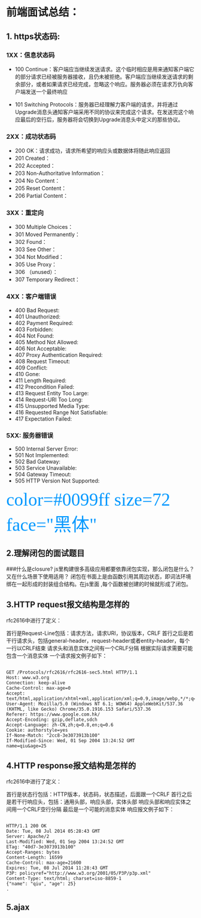 # 前端面试总结：

## 1. https状态码:

### 1XX：信息状态码
- 100 Continue：客户端应当继续发送请求。这个临时相应是用来通知客户端它的部分请求已经被服务器接收，且仍未被拒绝。客户端应当继续发送请求的剩余部分，或者如果请求已经完成，忽略这个响应。服务器必须在请求万仇向客户端发送一个最终响应

- 101 Switching Protocols：服务器已经理解力客户端的请求，并将通过Upgrade消息头通知客户端采用不同的协议来完成这个请求。在发送完这个响应最后的空行后，服务器将会切换到Upgrade消息头中定义的那些协议。
### 2XX：成功状态码
- 200 OK：请求成功，请求所希望的响应头或数据体将随此响应返回
- 201 Created：
- 202 Accepted：
- 203 Non-Authoritative Information：
- 204 No Content：
- 205 Reset Content：
- 206 Partial Content：
### 3XX：重定向
- 300 Multiple Choices：
- 301 Moved Permanently：
- 302 Found：
- 303 See Other：
- 304 Not Modified：
- 305 Use Proxy：
- 306 （unused）：
- 307 Temporary Redirect：
### 4XX：客户端错误
- 400 Bad Request:
- 401 Unauthorized:
- 402 Payment Required:
- 403 Forbidden:
- 404 Not Found:
- 405 Method Not Allowed:
- 406 Not Acceptable:
- 407 Proxy Authentication Required:
- 408 Request Timeout:
- 409 Conflict:
- 410 Gone:
- 411 Length Required:
- 412 Precondition Failed:
- 413 Request Entity Too Large:
- 414 Request-URI Too Long:
- 415 Unsupported Media Type:
- 416 Requested Range Not Satisfiable:
- 417 Expectation Failed:
### 5XX: 服务器错误
- 500 Internal Server Error:
- 501 Not Implemented:
- 502 Bad Gateway:
- 503 Service Unavailable:
- 504 Gateway Timeout:
- 505 HTTP Version Not Supported:

<font color=#0099ff size=7 face="黑体">color=#0099ff size=72 face="黑体"</font>

## 2.理解闭包的面试题目

###什么是closure?
js里构建很多高级应用都要依靠闭包实现，那么闭包是什么？又在什么场景下使用适用？
闭包在书面上是由函数引用其周边状态，即词法环境绑在一起形成的封装组合结构。在js里面 ,每个函数被创建的时候就形成了闭包。

## 3.HTTP request报文结构是怎样的

 rfc2616中进行了定义：

首行是Request-Line包括：请求方法，请求URI，协议版本，CRLF
首行之后是若干行请求头，包括general-header，request-header或者entity-header，每个一行以CRLF结束
请求头和消息实体之间有一个CRLF分隔
根据实际请求需要可能包含一个消息实体 一个请求报文例子如下：


```

GET /Protocols/rfc2616/rfc2616-sec5.html HTTP/1.1
Host: www.w3.org
Connection: keep-alive
Cache-Control: max-age=0
Accept: text/html,application/xhtml+xml,application/xml;q=0.9,image/webp,*/*;q=0.8
User-Agent: Mozilla/5.0 (Windows NT 6.1; WOW64) AppleWebKit/537.36 (KHTML, like Gecko) Chrome/35.0.1916.153 Safari/537.36
Referer: https://www.google.com.hk/
Accept-Encoding: gzip,deflate,sdch
Accept-Language: zh-CN,zh;q=0.8,en;q=0.6
Cookie: authorstyle=yes
If-None-Match: "2cc8-3e3073913b100"
If-Modified-Since: Wed, 01 Sep 2004 13:24:52 GMT
name=qiu&age=25

```

## 4.HTTP response报文结构是怎样的

rfc2616中进行了定义：

首行是状态行包括：HTTP版本，状态码，状态描述，后面跟一个CRLF
首行之后是若干行响应头，包括：通用头部，响应头部，实体头部
响应头部和响应实体之间用一个CRLF空行分隔
最后是一个可能的消息实体 响应报文例子如下：

```

HTTP/1.1 200 OK
Date: Tue, 08 Jul 2014 05:28:43 GMT
Server: Apache/2
Last-Modified: Wed, 01 Sep 2004 13:24:52 GMT
ETag: "40d7-3e3073913b100"
Accept-Ranges: bytes
Content-Length: 16599
Cache-Control: max-age=21600
Expires: Tue, 08 Jul 2014 11:28:43 GMT
P3P: policyref="http://www.w3.org/2001/05/P3P/p3p.xml"
Content-Type: text/html; charset=iso-8859-1
{"name": "qiu", "age": 25}
.
```

##  5.ajax